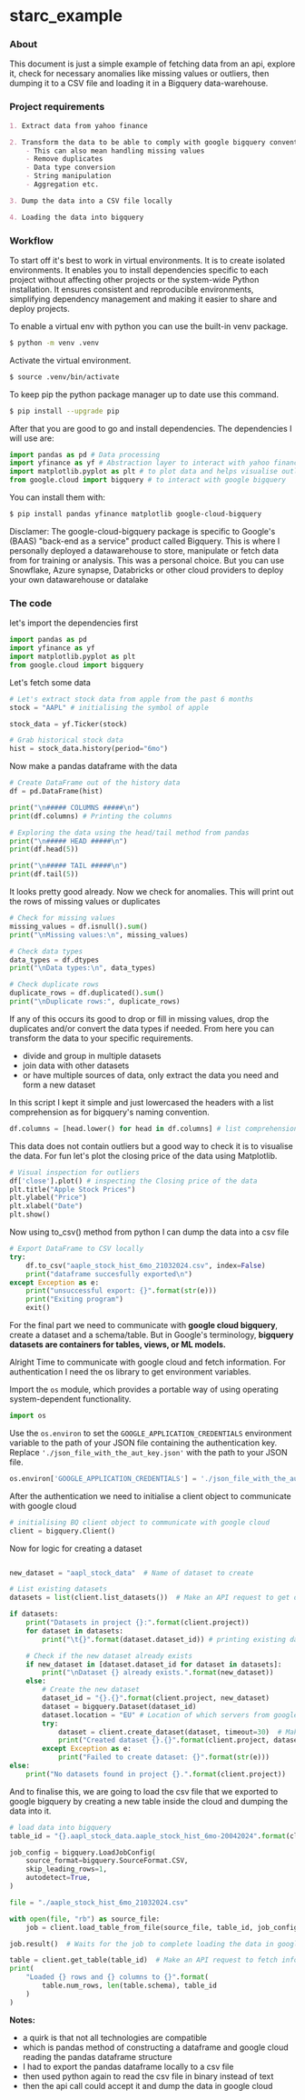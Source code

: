 # starc_example

### About

This document is just a simple example of fetching data from an api, explore
it, check for necessary anomalies like missing values or outliers, then dumping
it to a CSV file and loading it in a Bigquery data-warehouse.

### Project requirements
```md
1. Extract data from yahoo finance

2. Transform the data to be able to comply with google bigquery conventions of storing
    - This can also mean handling missing values
    - Remove duplicates
    - Data type conversion
    - String manipulation
    - Aggregation etc.

3. Dump the data into a CSV file locally

4. Loading the data into bigquery
```

### Workflow

To start off it's best to work in virtual environments. It is to create
isolated environments. It enables you to install dependencies specific to each
project without affecting other projects or the system-wide Python
installation. It ensures consistent and reproducible environments, simplifying
dependency management and making it easier to share and deploy projects.

To enable a virtual env with python you can use the built-in venv package.
```sh
$ python -m venv .venv
```

Activate the virtual environment.
```sh
$ source .venv/bin/activate
```

To keep pip the python package manager up to date use this command.
```sh
$ pip install --upgrade pip
```

After that you are good to go and install dependencies. The dependencies I will use are:

```python
import pandas as pd # Data processing
import yfinance as yf # Abstraction layer to interact with yahoo finance
import matplotlib.pyplot as plt # to plot data and helps visualise outliers
from google.cloud import bigquery # to interact with google bigquery
```

You can install them with:
```sh
$ pip install pandas yfinance matplotlib google-cloud-bigquery
```

Disclamer: The google-cloud-bigquery package is specific to Google's (BAAS)
"back-end as a service" product called Bigquery. This is where I personally
deployed a datawarehouse to store, manipulate or fetch data from for training
or analysis. This was a personal choice. But you can use Snowflake, Azure
synapse, Databricks or other cloud providers to deploy your own datawarehouse or
datalake

### The code

let's import the dependencies first
```python
import pandas as pd
import yfinance as yf
import matplotlib.pyplot as plt
from google.cloud import bigquery
```

Let's fetch some data
```python
# Let's extract stock data from apple from the past 6 months
stock = "AAPL" # initialising the symbol of apple

stock_data = yf.Ticker(stock)

# Grab historical stock data
hist = stock_data.history(period="6mo")
```

Now make a pandas dataframe with the data
```python
# Create DataFrame out of the history data
df = pd.DataFrame(hist)

print("\n##### COLUMNS #####\n")
print(df.columns) # Printing the columns

# Exploring the data using the head/tail method from pandas
print("\n##### HEAD #####\n")
print(df.head(5)) 

print("\n##### TAIL #####\n")
print(df.tail(5))
```

It looks pretty good already. Now we check for anomalies. This will print out the rows of missing values or duplicates
```python
# Check for missing values
missing_values = df.isnull().sum()
print("\nMissing values:\n", missing_values)

# Check data types
data_types = df.dtypes
print("\nData types:\n", data_types)

# Check duplicate rows
duplicate_rows = df.duplicated().sum()
print("\nDuplicate rows:", duplicate_rows)
```

If any of this occurs its good to drop or fill in missing values, drop the
duplicates and/or convert the data types if needed. From here you can transform
the data to your specific requirements.
- divide and group in multiple datasets
- join data with other datasets
- or have multiple sources of data, only extract the data you need and form a new dataset

In this script I kept it simple and just lowercased the headers with a list comprehension as for bigquery's naming convention.
```python
df.columns = [head.lower() for head in df.columns] # list comprehension to lowercase column headers
```

This data does not contain outliers but a good way to check it is to visualise
the data. For fun let's plot the closing price of the data using Matplotlib.
```python
# Visual inspection for outliers
df['close'].plot() # inspecting the Closing price of the data
plt.title("Apple Stock Prices")
plt.ylabel("Price")
plt.xlabel("Date")
plt.show()
```

Now using to_csv() method from python I can dump the data into a csv file
```python
# Export DataFrame to CSV locally
try:
    df.to_csv("aaple_stock_hist_6mo_21032024.csv", index=False)
    print("dataframe succesfully exported\n")
except Exception as e:
    print("unsuccessful export: {}".format(str(e)))
    print("Exiting program")
    exit()
```

For the final part we need to communicate with __google cloud bigquery__, create
a dataset and a schema/table. But in Google's terminology, __bigquery
datasets are containers for tables, views, or ML models.__

Alright Time to communicate with google cloud and fetch information. For
authentication I need the os library to get environment variables.

Import the `os` module, which provides a portable way of using operating
system-dependent functionality.

```python
import os
```

Use the `os.environ` to set the `GOOGLE_APPLICATION_CREDENTIALS` environment
variable to the path of your JSON file containing the authentication key.
Replace `'./json_file_with_the_aut_key.json'` with the path to your JSON file.

```python
os.environ['GOOGLE_APPLICATION_CREDENTIALS'] = './json_file_with_the_aut_key.json'
```

After the authentication we need to initialise a client object to communicate with google cloud
```python
# initialising BQ client object to communicate with google cloud
client = bigquery.Client()
```

Now for logic for creating a dataset
```python

new_dataset = "aapl_stock_data"  # Name of dataset to create

# List existing datasets
datasets = list(client.list_datasets())  # Make an API request to get datasets

if datasets:
    print("Datasets in project {}:".format(client.project))
    for dataset in datasets:
        print("\t{}".format(dataset.dataset_id)) # printing existing datasets

    # Check if the new dataset already exists
    if new_dataset in [dataset.dataset_id for dataset in datasets]:
        print("\nDataset {} already exists.".format(new_dataset))
    else:
        # Create the new dataset
        dataset_id = "{}.{}".format(client.project, new_dataset)
        dataset = bigquery.Dataset(dataset_id)
        dataset.location = "EU" # Location of which servers from google the dataset will be stored
        try:
            dataset = client.create_dataset(dataset, timeout=30)  # Make an API request to create dataset
            print("Created dataset {}.{}".format(client.project, dataset.dataset_id))
        except Exception as e:
            print("Failed to create dataset: {}".format(str(e)))
else:
    print("No datasets found in project {}.".format(client.project))
```

And to finalise this, we are going to load the csv file that we exported to
google bigquery by creating a new table inside the cloud and dumping the data
into it.
```python
# load data into bigquery
table_id = "{}.aapl_stock_data.aaple_stock_hist_6mo-20042024".format(client.project)

job_config = bigquery.LoadJobConfig(
    source_format=bigquery.SourceFormat.CSV,
    skip_leading_rows=1,
    autodetect=True,
)

file = "./aaple_stock_hist_6mo_21032024.csv"

with open(file, "rb") as source_file:
    job = client.load_table_from_file(source_file, table_id, job_config=job_config)

job.result()  # Waits for the job to complete loading the data in google cloud

table = client.get_table(table_id)  # Make an API request to fetch information
print(
    "Loaded {} rows and {} columns to {}".format(
        table.num_rows, len(table.schema), table_id
    )
)
```

__Notes:__
- a quirk is that not all technologies are compatible
- which is pandas method of constructing a dataframe and google cloud reading the pandas dataframe structure
- I had to export the pandas dataframe locally to a csv file
- then used python again to read the csv file in binary instead of text
- then the api call could accept it and dump the data in google cloud
